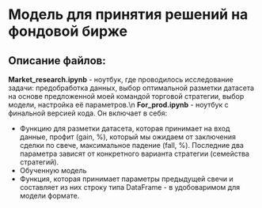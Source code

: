# Модель для принятия решений на фондовой бирже
## Описание файлов:
**Market_research.ipynb** - ноутбук, где проводилось исследование задачи: предобработка данных, выбор оптимальной разметки датасета на основе предложенной моей командой торговой стратегии, выбор модели, настройка её параметров.\n
**For_prod.ipynb** - ноутбук с финальной версией кода. Он включает в себя:
- Функцию для разметки датасета, которая принимает на вход данные, профит (gain, %), который мы ожидаем от заключения сделки по свече, максимальное падение (fall, %). Последние два параметра зависят от конкретного варианта стратегии (семейства стратегий).
- Обученную модель
- Функция, которая принимает параметры предыдущей свечи и составляет из них строку типа DataFrame - в удобоваримом для модели формате.
